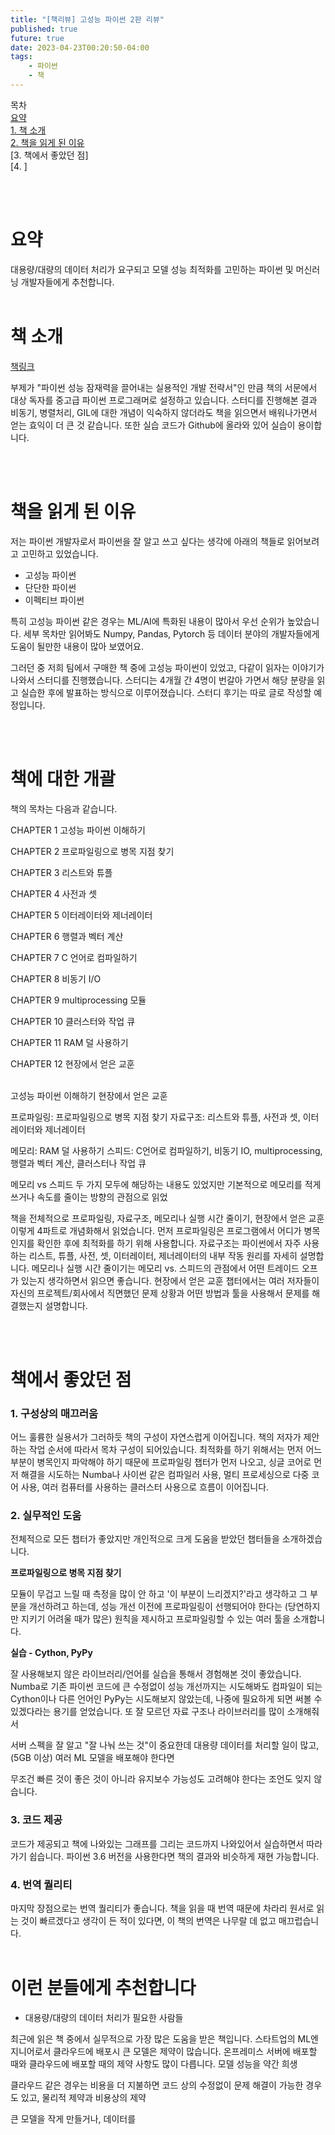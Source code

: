 ```yaml
---
title: "[책리뷰] 고성능 파이썬 2판 리뷰"
published: true
future: true
date: 2023-04-23T00:20:50-04:00
tags:
    - 파이썬
    - 책
---
```

목차<br>
[요약](#요약)<br>
[1. 책 소개](#1.책-소개)<br>
[2. 책을 읽게 된 이유](#) <br>
[3. 책에서 좋았던 점] <br>
[4. ] 
 
 <br>
 <br>

# 요약
대용량/대량의 데이터 처리가 요구되고 모델 성능 최적화를 고민하는 파이썬 및 머신러닝 개발자들에게 추천합니다.
 <br>
 <br>

# 책 소개

[책링크](https://www.hanbit.co.kr/store/books/look.php?p_code=B8494674601)

부제가 "파이썬 성능 잠재력을 끌어내는 실용적인 개발 전략서"인 만큼 
책의 서문에서 대상 독자를 중고급 파이썬 프로그래머로 설정하고 있습니다.
스터디를 진행해본 결과 비동기, 병렬처리, GIL에 대한 개념이 익숙하지 않더라도 책을 읽으면서 배워나가면서 얻는 효익이 더 큰 것 같습니다. 또한 실습 코드가 Github에 올라와 있어 실습이 용이합니다.

<br>
<br>

# 책을 읽게 된 이유

저는 파이썬 개발자로서 파이썬을 잘 알고 쓰고 싶다는 생각에 아래의 책들로 읽어보려고 고민하고 있었습니다. 
- 고성능 파이썬
- 단단한 파이썬
- 이펙티브 파이썬

특히 고성능 파이썬 같은 경우는 ML/AI에 특화된 내용이 많아서 우선 순위가 높았습니다. 세부 목차만 읽어봐도 Numpy, Pandas, Pytorch 등 데이터 분야의 개발자들에게 도움이 될만한 내용이 많아 보였어요.

그러던 중 저희 팀에서 구매한 책 중에 고성능 파이썬이 있었고, 다같이 읽자는 이야기가 나와서 스터디를 진행했습니다. 
스터디는 4개월 간 4명이 번갈아 가면서 해당 분량을 읽고 실습한 후에 발표하는 방식으로 이루어졌습니다. 스터디 후기는 따로 글로 작성할 예정입니다.

<br>
<br>

# 책에 대한 개괄
책의 목차는 다음과 같습니다.

CHAPTER 1 고성능 파이썬 이해하기

CHAPTER 2 프로파일링으로 병목 지점 찾기

CHAPTER 3 리스트와 튜플

CHAPTER 4 사전과 셋

CHAPTER 5 이터레이터와 제너레이터

CHAPTER 6 행렬과 벡터 계산

CHAPTER 7 C 언어로 컴파일하기

CHAPTER 8 비동기 I/O

CHAPTER 9 multiprocessing 모듈

CHAPTER 10 클러스터와 작업 큐

CHAPTER 11 RAM 덜 사용하기

CHAPTER 12 현장에서 얻은 교훈
<br><br>

고성능 파이썬 이해하기
현장에서 얻은 교훈

프로파일링: 프로파일링으로 병목 지점 찾기
자료구조: 리스트와 튜플, 사전과 셋, 이터레이터와 제너레이터

메모리: RAM 덜 사용하기
스피드: C언어로 컴파일하기, 비동기 IO, multiprocessing, 행렬과 벡터 계산, 클러스터나 작업 큐

메모리 vs 스피드
두 가지 모두에 해당하는 내용도 있었지만 기본적으로 메모리를 적게 쓰거나 속도를 줄이는 방향의 관점으로 읽었

책을 전체적으로 프로파일링, 자료구조, 메모리나 실행 시간 줄이기, 현장에서 얻은 교훈 이렇게 4파트로 개념화해서 읽었습니다. 먼저 프로파일링은 프로그램에서 어디가 병목인지를 확인한 후에 최적화를 하기 위해 사용합니다. 자료구조는 파이썬에서 자주 사용하는 리스트, 튜플, 사전, 셋, 이터레이터, 제너레이터의 내부 작동 원리를 자세히 설명합니다. 메모리나 실행 시간 줄이기는 메모리 vs. 스피드의 관점에서 어떤 트레이드 오프가 있는지 생각하면서 읽으면 좋습니다. 현장에서 얻은 교훈 챕터에서는 여러 저자들이 자신의 프로젝트/회사에서 직면했던 문제 상황과 어떤 방법과 툴을 사용해서 문제를 해결했는지 설명합니다.

<br>
<br>


# 책에서 좋았던 점

### 1. 구성상의 매끄러움

어느 훌륭한 실용서가 그러하듯 책의 구성이 자연스럽게 이어집니다. 책의 저자가 제안하는 작업 순서에 따라서 목차 구성이 되어있습니다. 최적화를 하기 위해서는 먼저 어느 부분이 병목인지 파악해야 하기 때문에 프로파일링 챕터가 먼저 나오고, 싱글 코어로 먼저 해결을 시도하는 Numba나 사이썬 같은 컴파일러 사용, 멀티 프로세싱으로 다중 코어 사용, 여러 컴퓨터를 사용하는 클러스터 사용으로 흐름이 이어집니다.


### 2. 실무적인 도움

전체적으로 모든 챕터가 좋았지만 개인적으로 크게 도움을 받았던 챕터들을 소개하겠습니다. 

**프로파일링으로 병목 지점 찾기**

모듈이 무겁고 느릴 때 측정을 많이 안 하고 '이 부분이 느리겠지?'라고 생각하고 그 부분을 개선하려고 하는데, 성능 개선 이전에 프로파일링이 선행되어야 한다는 (당연하지만 지키기 어려울 때가 많은) 원칙을 제시하고 프로파일링할 수 있는 여러 툴을 소개합니다.


**실습 - Cython, PyPy**

잘 사용해보지 않은 라이브러리/언어를 실습을 통해서 경험해본 것이 좋았습니다. Numba로 기존 파이썬 코드에 큰 수정없이 성능 개선까지는 시도해봐도 컴파일이 되는 Cython이나 다른 언어인 PyPy는 시도해보지 않았는데, 나중에 필요하게 되면 써볼 수 있겠다라는 용기를 얻었습니다. 또 잘 모르던 자료 구조나 라이브러리를 많이 소개해줘서 


서버 스펙을 잘 알고 "잘 나눠 쓰는 것"이 중요한데 
대용량 데이터를 처리할 일이 많고, (5GB 이상)
여러 ML 모델을 배포해야 한다면 

무조건 빠른 것이 좋은 것이 아니라 유지보수 가능성도 고려해야 한다는 조언도 잊지 않습니다. 

### 3. 코드 제공

코드가 제공되고 책에 나와있는 그래프를 그리는 코드까지 나와있어서 실습하면서 따라가기 쉽습니다. 파이썬 3.6 버전을 사용한다면 책의 결과와 비슷하게 재현 가능합니다.

### 4. 번역 퀄리티

마지막 장점으로는 번역 퀄리티가 좋습니다. 책을 읽을 때 번역 때문에 차라리 원서로 읽는 것이 빠르겠다고 생각이 든 적이 있다면, 이 책의 번역은 나무랄 데 없고 매끄럽습니다. 
<br>
<br>

# 이런 분들에게 추천합니다
* 대용량/대량의 데이터 처리가 필요한 사람들

최근에 읽은 책 중에서 실무적으로 가장 많은 도움을 받은 책입니다. 
스타트업의 ML엔지니어로서 클라우드에 배포시 큰 모델은 제약이 많습니다. 
온프레미스 서버에 배포할 때와 클라우드에 배포할 때의 제약 사항도 많이 다릅니다.
모델 성능을 약간 희생

클라우드 같은 경우는 비용을 더 지불하면 코드 상의 수정없이 문제 해결이 가능한 경우도 있고, 
물리적 제약과 비용상의 제약

큰 모델을 작게 만들거나, 데이터를 

